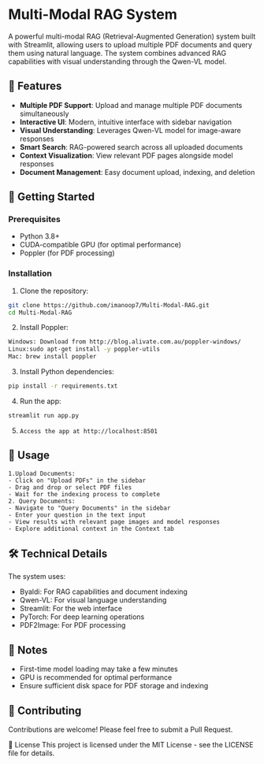 # Multi-Modal RAG System

A powerful multi-modal RAG (Retrieval-Augmented Generation) system built with Streamlit, allowing users to upload multiple PDF documents and query them using natural language. The system combines advanced RAG capabilities with visual understanding through the Qwen-VL model.

## 🌟 Features

- **Multiple PDF Support**: Upload and manage multiple PDF documents simultaneously
- **Interactive UI**: Modern, intuitive interface with sidebar navigation
- **Visual Understanding**: Leverages Qwen-VL model for image-aware responses
- **Smart Search**: RAG-powered search across all uploaded documents
- **Context Visualization**: View relevant PDF pages alongside model responses
- **Document Management**: Easy document upload, indexing, and deletion

## 🚀 Getting Started

### Prerequisites

- Python 3.8+
- CUDA-compatible GPU (for optimal performance)
- Poppler (for PDF processing)

### Installation

1. Clone the repository:
```bash
git clone https://github.com/imanoop7/Multi-Modal-RAG.git
cd Multi-Modal-RAG
```

2. Install Poppler:
```bash
Windows: Download from http://blog.alivate.com.au/poppler-windows/
Linux:sudo apt-get install -y poppler-utils
Mac: brew install poppler
```

3. Install Python dependencies:
```bash
pip install -r requirements.txt
```

4. Run the app:
```bash
streamlit run app.py
```

5. ```Access the app at http://localhost:8501 ```



## 📖 Usage
    1.Upload Documents:
    - Click on "Upload PDFs" in the sidebar
    - Drag and drop or select PDF files
    - Wait for the indexing process to complete
    2. Query Documents:
    - Navigate to "Query Documents" in the sidebar
    - Enter your question in the text input
    - View results with relevant page images and model responses
    - Explore additional context in the Context tab

## 🛠️ Technical Details
The system uses:

- Byaldi: For RAG capabilities and document indexing
- Qwen-VL: For visual language understanding
- Streamlit: For the web interface
- PyTorch: For deep learning operations
- PDF2Image: For PDF processing

## 📝 Notes
- First-time model loading may take a few minutes
- GPU is recommended for optimal performance
- Ensure sufficient disk space for PDF storage and indexing

## 🤝 Contributing
Contributions are welcome! Please feel free to submit a Pull Request.

📄 License
This project is licensed under the MIT License - see the LICENSE file for details.
